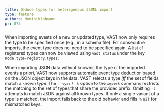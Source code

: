 ```yaml
---
title: Deduce types for heterogenous JSONL import
type: feature
authors: dominiklohmann
pr: 875
---
```


When importing events of a new or updated type, VAST now only requires the type
to be specified once (e.g., in a schema file). For consecutive imports, the
event type does not need to be specified again. A list of registered types can
now be viewed using `vast status` under the key `node.type-registry.types`.

When importing JSON data without knowing the type of the imported events a
priori, VAST now supports automatic event type deduction based on the JSON
object keys in the data. VAST selects a type _iff_ the set of fields match a
known type. The `--type` / `-t` option to the `import` command restricts the
matching to the set of types that share the provided prefix. Omitting `-t`
attempts to match JSON against all known types. If only a single variant of a
type is matched, the import falls back to the old behavior and fills in `nil`
for mismatched keys.

